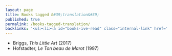 ```yaml
---
layout: page
title: Books tagged &#39;translation&#39;
published: true
permalink: /books-tagged-translation/
backlinks: '<ul><li><a id="books-ive-read" class="internal-link" href="/books-ive-read/">Books I&#39;ve read</a></li></ul>'
---
```


* Briggs, _This Little Art_ (2017) 
* Hofstadter, _Le Ton beau de Marot_ (1997) 
